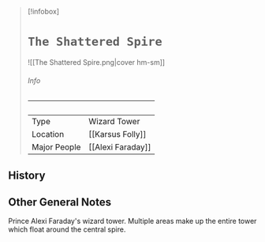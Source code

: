 > [!infobox]
> # `The Shattered Spire` 
> ![[The Shattered Spire.png|cover hm-sm]]
> ###### Info
> ‎  | ‎  |
> ---|---|
> Type | Wizard Tower | 
> Location | [[Karsus Folly]]  |
> Major People | [[Alexi Faraday]] |

## History

## Other General Notes
Prince Alexi Faraday's wizard tower. Multiple areas make up the entire tower which float around the central spire. 